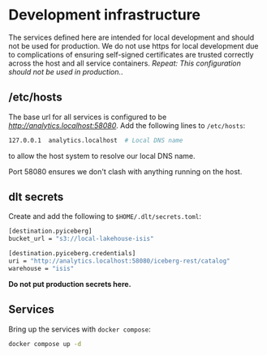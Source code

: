 # Development infrastructure

The services defined here are intended for local development and should not be used for production.
We do not use https for local development due to complications of ensuring self-signed
certificates are trusted correctly across the host and all service containers.
*Repeat: This configuration should not be used in production.*.

## /etc/hosts

The base url for all services is configured to be *http://analytics.localhost:58080*.
Add the following lines to `/etc/hosts`:

```sh
127.0.0.1  analytics.localhost  # Local DNS name
```

to allow the host system to resolve our local DNS name.

Port 58080 ensures we don't clash with anything running on the host.

## dlt secrets

Create and add the following to `$HOME/.dlt/secrets.toml`:

```sh
[destination.pyiceberg]
bucket_url = "s3://local-lakehouse-isis"

[destination.pyiceberg.credentials]
uri = "http://analytics.localhost:58080/iceberg-rest/catalog"
warehouse = "isis"
```

**Do not put production secrets here.**

## Services

Bring up the services with `docker compose`:

```sh
docker compose up -d
```
